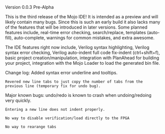 Version 0.0.3 Pre-Alpha

This is the third release of the Mojo IDE! It is intended as a preview and will likely contain many bugs. Since this is such an early build it also lacks many of the features that will be introduced in later versions. Some planned features include, real-time error checking, search/replace, templates (auto-fill), auto-complete, warnings for common mistakes, and extra awesome.

The IDE features right now include, Verilog syntax highlighting, Verilog syntax error checking, Verilog auto-indent full code fix-indent (ctrl+shift+f), basic project creation/manipulation, integration with PlanAhead for building your project, integration with the Mojo Loader to load the generated bin file. 

Change log:
    Added syntax error underline and tooltips.

    Revered new line tabs to just copy the number of tabs from the previous line (temporary fix for undo bug).

Major known bugs: 
    undo/redo is known to crash when undoing/redoing very quickly.

    Entering a new line does not indent properly.

    No way to disable verification/load directly to the FPGA

    No way to rearange tabs


